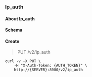 ### Ip_auth

#### About Ip_auth

#### Schema



#### Create

> PUT /v2/ip_auth

```shell
curl -v -X PUT \
    -H "X-Auth-Token: {AUTH_TOKEN}" \
    http://{SERVER}:8000/v2/ip_auth
```

